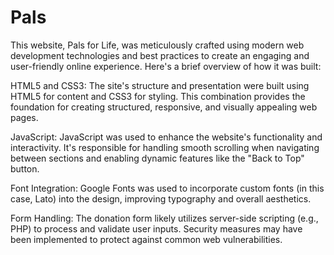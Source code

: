 # Pals
This website, Pals for Life, was meticulously crafted using modern web development technologies and best practices to create an engaging and user-friendly online experience. Here's a brief overview of how it was built:

HTML5 and CSS3: The site's structure and presentation were built using HTML5 for content and CSS3 for styling. This combination provides the foundation for creating structured, responsive, and visually appealing web pages.

JavaScript: JavaScript was used to enhance the website's functionality and interactivity. It's responsible for handling smooth scrolling when navigating between sections and enabling dynamic features like the "Back to Top" button.

Font Integration: Google Fonts was used to incorporate custom fonts (in this case, Lato) into the design, improving typography and overall aesthetics.

Form Handling: The donation form likely utilizes server-side scripting (e.g., PHP) to process and validate user inputs. Security measures may have been implemented to protect against common web vulnerabilities.
